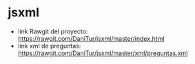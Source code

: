 # jsxml
- link Rawgit del proyecto: https://rawgit.com/DaniTur/jsxml/master/index.html
- link xml de preguntas: https://rawgit.com/DaniTur/jsxml/master/xml/preguntas.xml

